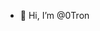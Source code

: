- 👋 Hi, I’m @0Tron


<!---
0Tron/0Tron is a ✨ special ✨ repository because its `README.md` (this file) appears on your GitHub profile.
You can click the Preview link to take a look at your changes.
--->
